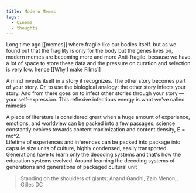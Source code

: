 ```yaml
---
title: Modern Memes
tags:
  - Cinema
  - thoughts
---
```

Long time ago [[memes]] where fragile like our bodies itself. but as we found out that the fragility is only for the body but the genes lives on, modern memes are becoming more and more Anti-fragile. because we have a lot of space to store these data and the pressure on curation and selection is very low. hence [[Why I make Films]]

A mind invests itself in a story it recognizes. The other story becomes part of your story. Or, to use the biological analogy: the other story infects your story. And from there goes on to infect other stories through your story — your self-expression. This reflexive infectious energy is what we've called mimesis

A piece of literature is considered great when a huge amount of experience, emotions, and worldview can be packed into a few passages. science constantly evolves towards content maximization and content density, E = mc^2.  
Lifetime of experiences and inferences can be packed into package into capsule size units of culture, highly condensed, easily transported. Generations have to learn only the decoding systems and that's how the education systems evolved. Around learning the decoding systems of generations and generations of packaged cultural unit

> Standing on the shoulders of giants: Anand Gandhi, Zain Menon,, Gilles DC